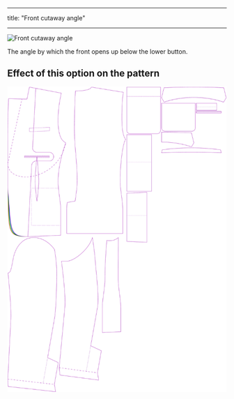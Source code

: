 ***

title: "Front cutaway angle"

***

![Front cutaway angle](frontcutawayangle.svg)

The angle by which the front opens up below the lower button.

## Effect of this option on the pattern

![This image shows the effect of this option by superimposing several variants that have a different value for this option](jaeger_frontcutawayangle_sample.svg "Effect of this option on the pattern")
